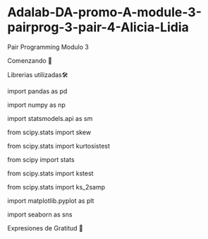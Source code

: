 # Adalab-DA-promo-A-module-3-pairprog-3-pair-4-Alicia-Lidia

Pair Programming Modulo 3


Comenzando 🚀




Librerias utilizadas🛠️

import pandas as pd

import numpy as np

import statsmodels.api as sm 

from scipy.stats import skew 

from scipy.stats import kurtosistest 

from scipy import stats

from scipy.stats import kstest 

from scipy.stats import ks_2samp

import matplotlib.pyplot as plt

import seaborn as sns


Expresiones de Gratitud 🎁
